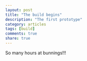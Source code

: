 ```yaml
---
layout: post
title: "The build begins"
description: "The first prototype"
category: articles
tags: [build]
comments: true
share: true
---
```


So many hours at bunnings!!!